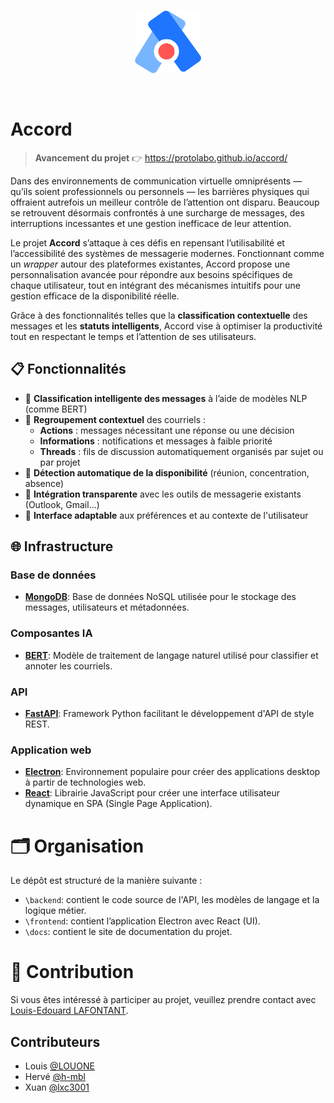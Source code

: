 <br/>
<p align="center">
    <img src="./public/logo.png" height=100>
</p>
<br/>

# Accord

> **Avancement du projet** 👉 https://protolabo.github.io/accord/

Dans des environnements de communication virtuelle omniprésents — qu’ils soient professionnels ou personnels — les barrières physiques qui offraient autrefois un meilleur contrôle de l’attention ont disparu. Beaucoup se retrouvent désormais confrontés à une surcharge de messages, des interruptions incessantes et une gestion inefficace de leur attention.

Le projet **Accord** s’attaque à ces défis en repensant l’utilisabilité et l’accessibilité des systèmes de messagerie modernes. Fonctionnant comme un *wrapper* autour des plateformes existantes, Accord propose une personnalisation avancée pour répondre aux besoins spécifiques de chaque utilisateur, tout en intégrant des mécanismes intuitifs pour une gestion efficace de la disponibilité réelle.

Grâce à des fonctionnalités telles que la **classification contextuelle** des messages et les **statuts intelligents**, Accord vise à optimiser la productivité tout en respectant le temps et l’attention de ses utilisateurs.


## 📋 Fonctionnalités

- 🧠 **Classification intelligente des messages** à l’aide de modèles NLP (comme BERT)
- 📂 **Regroupement contextuel** des courriels :
  - **Actions** : messages nécessitant une réponse ou une décision
  - **Informations** : notifications et messages à faible priorité
  - **Threads** : fils de discussion automatiquement organisés par sujet ou par projet
- 📡 **Détection automatique de la disponibilité** (réunion, concentration, absence)
- 🔄 **Intégration transparente** avec les outils de messagerie existants (Outlook, Gmail...)
- 🧩 **Interface adaptable** aux préférences et au contexte de l'utilisateur

## 🌐 Infrastructure

### Base de données

- [**MongoDB**](https://www.mongodb.com/): Base de données NoSQL utilisée pour le stockage des messages, utilisateurs et métadonnées.

### Composantes IA

- [**BERT**](https://huggingface.co/bert-base-uncased): Modèle de traitement de langage naturel utilisé pour classifier et annoter les courriels.

### API

- [**FastAPI**](https://fastapi.tiangolo.com/): Framework Python facilitant le développement d'API de style REST.

### Application web

- [**Electron**](https://www.electronjs.org/): Environnement populaire pour créer des applications desktop à partir de technologies web.
- [**React**](https://react.dev/): Librairie JavaScript pour créer une interface utilisateur dynamique en SPA (Single Page Application).


# 🗂️ Organisation

Le dépôt est structuré de la manière suivante :

- `\backend`: contient le code source de l'API, les modèles de langage et la logique métier.
- `\frontend`: contient l’application Electron avec React (UI).
- `\docs`: contient le site de documentation du projet.

# 🌟 Contribution

Si vous êtes intéressé à participer au projet, veuillez prendre contact avec [Louis-Edouard LAFONTANT](mailto:louis.edouard.lafontant@umontreal.ca).

## Contributeurs

- Louis [@LOUONE](https://github.com/LOUONE)
- Hervé [@h-mbl](https://github.com/h-mbl)
- Xuan [@lxc3001](https://github.com/lxc3001)

